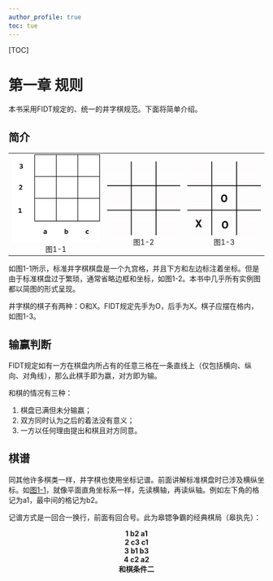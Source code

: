 ```yaml
---
author_profile: true
toc: tue
---
```


[TOC]

# 第一章 规则

本书采用FIDT规定的、统一的井字棋规范。下面将简单介绍。

## 简介

<table>
<tr>
    <td>
        <center>
        <img id="1-1" src="./pic/1-1.jpg" width=200>
        <br />
        图1-1
        </center>
    </td>
    <td>
        <center>
        <img src="./pic/1-2.jpg" >
        <br />
        图1-2
        </center>
    </td>
    <td>
        <center>
        <img src="./pic/1-3.jpg" >
        <br />
        图1-3
        </center>
    </td>
</tr>
</table>

如图1-1所示，标准井字棋棋盘是一个九宫格，并且下方和左边标注着坐标。但是由于标准棋盘过于繁琐，通常省略边框和坐标，如图1-2。本书中几乎所有实例图都以简图的形式呈现。

井字棋的棋子有两种：O和X。FIDT规定先手为O，后手为X。棋子应摆在格内，如图1-3。

## 输赢判断

FIDT规定如有一方在棋盘内所占有的任意三格在一条直线上（仅包括横向、纵向、对角线），那么此棋手即为嬴，对方即为输。

和棋的情况有三种：
1. 棋盘已满但未分输嬴；
2. 双方同时认为之后的着法没有意义；
3. 一方以任何理由提出和棋且对方同意。

## 棋谱

同其他许多棋类一样，井字棋也使用坐标记谱。前面讲解标准棋盘时已涉及横纵坐标。如[图1-1](#1-1)，就像平面直角坐标系一样，先读横轴，再读纵轴。例如左下角的格记为a1，最中间的格记为b2。

记谱方式是一回合一换行，前面有回合号。此为皋锶争霸的经典棋局（皋执先）：
<center><strong>
    1 b2 a1<br/>  
    2 c3 c1<br/>  
    3 b1 b3<br/>  
    4 c2 a2<br/>
    和棋条件二  
</strong></center>
